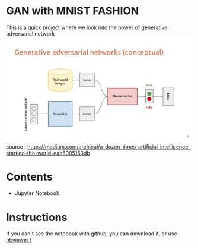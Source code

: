 # GAN with MNIST FASHION
This is a quick project where we look into the power of generative adversarial network
![GAN Schema](GAN.jpg)
source : https://medium.com/archieai/a-dozen-times-artificial-intelligence-startled-the-world-eae5005153db

# Contents
- Jupyter Notebook

# Instructions
If you can't see the notebook with github, you can download it, or use <a href=https://nbviewer.jupyter.org/github/cydessole/Make-Money-ML-Project/blob/master/Week_06/GAN_MNIST.ipynb>nbviewer ! </a>
